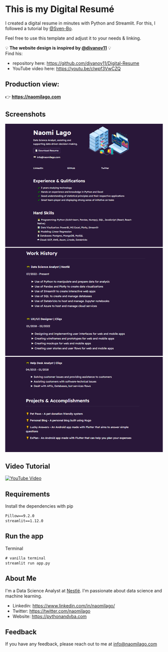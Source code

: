 # This is my Digital Resumé
I created a digital resume in minutes with Python and Streamlit. For this, I followed a tutorial by <a href='https://github.com/Sven-Bo/digital-resume-template-streamlit'>@Sven-Bo</a>.

Feel free to use this template and adjust it to your needs & linking.<br>

💡 **The website design is inspired by [@divanov11](https://github.com/divanov11)** 💡 <br>
Find his:
- repository here: https://github.com/divanov11/Digital-Resume
- YouTube video here: https://youtu.be/clwpf3VwCZQ

## Production view:
👉 **https://naomilago.com**

## Screenshots
![Demo1](./assets/demo1.png?raw=true "Demo1")
![Demo2](./assets/demo2.png?raw=true "Demo2")
![Demo3](./assets/demo3.png?raw=true "Demo3")

## Video Tutorial
[![YouTube Video](https://img.youtube.com/vi/BXAeMICmUSQ/0.jpg)](https://youtu.be/BXAeMICmUSQ)


## Requirements
Install the dependencies with pip
```
Pillow==9.2.0
streamlit==1.12.0
```

## Run the app
Terminal
```
# vanilla terminal
streamlit run app.py
```

## About Me
I'm a Data Science Analyst at [Nestlé](https://www.nestle.com/). I'm passionate about data science and machine learning. 
- Linkedin: https://www.linkedin.com/in/naomilago/
- Twitter: https://twitter.com/naomilago
- Website: https://pythonandvba.com

## Feedback
If you have any feedback, please reach out to me at info@naomilago.com